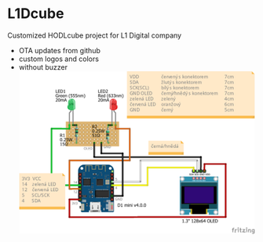 # L1Dcube
Customized HODLcube project for L1 Digital company
- OTA updates from github
- custom logos and colors
- without buzzer
![Wiring Diagram](https://raw.githubusercontent.com/sergejbubko/L1Dcube/9c00a6b32e351e87d58dbfcca0931606c0cad5de/wiring%20diagram/schema_L1Dcube_bb.png)
